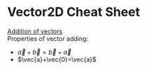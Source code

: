 # **Vector2D Cheat Sheet**
<ins>Addition of vectors</ins>  
Properties of vector adding: 
- $\vec{a}+\vec{b}=\vec{b}+\vec{a}$
- $\vec{a}+\vec{0}=\vec{a}$
